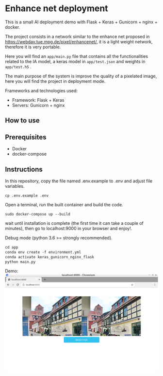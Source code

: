 # Enhance net deployment

This is a small AI deployment demo with Flask + Keras + Gunicorn + nginx + docker.

The project consists in a network similar to the enhance net proposed in https://webdav.tue.mpg.de/pixel/enhancenet/, it is a light weight network, therefore it is very portable.  

Here you will find an `` app/main.py `` file that contains all the functionalities related to the IA model, a keras model in `` app/test.json `` and weights in `` app/test.h5 `` .

The main purpose of the system is improve the quality of a pixelated image, here you will find the project in deployment mode.

Frameworks and technologies used:

* Framework: Flask + Keras
* Servers: Gunicorn + nginx

## How to use

## Prerequisites

* Docker
* docker-compose

## Instructions

In this repository, copy the file named .env.example to .env and adjust file variables.

```
cp .env.example .env
```

Open a terminal, run the built container and build the code.

```
sudo docker-compose up --build
```

wait until installation is complete (the first time it can take a couple of minutes), then go to localhost:9000 in your browser and enjoy!.

Debug mode (python 3.6 >= strongly recommended).

```
cd app
conda env create -f environment.yml
conda activate keras_gunicorn_nginx_flask
python main.py
```

Demo:<br/>
![image](https://github.com/sralex/enhance_net/blob/master/demo.png)